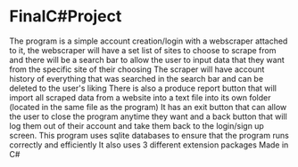 # FinalC#Project
The program is a simple account creation/login with a webscraper attached to it, the webscraper will have a set list of sites to choose to scrape from and there will be a search bar to allow the user to input data that they want from the specific site of their choosing
The scraper will have account history of everything that was searched in the search bar and can be deleted to the user's liking
There is also a produce report button that will import all scraped data from a website into a text file into its own folder (located in the same file as the program)
It has an exit button that can allow the user to close the program anytime they want and a back button that will log them out of their account and take them back to the login/sign up screen.
This program uses sqlite databases to ensure that the program runs correctly and efficiently
It also uses 3 different extension packages
Made in C#
